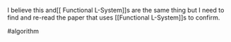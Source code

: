 I believe this and[[ Functional L-System]]s are the same thing but I need to find and re-read the paper that uses [[Functional L-System]]s to confirm.

#algorithm